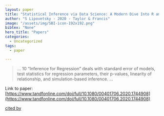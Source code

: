 ```yaml
---
layout: paper
title: "Statistical Inference via Data Science: A Modern Dive Into R and the Tidyverse: by Chester Ismay and Albert Y. Kim. Boca Raton, FL: Chapman and Hall/CRC …"
author: "S Lipovetsky - 2020 - Taylor & Francis"
image: "/assets/img/SBI-icon-192x192.png"
bibtex: "None"
hero_title: "Papers"
categories:
  - Uncategorized
tags:
  - paper

---
```

>… 10 “Inference for Regression” deals with standard error of models, test statistics for regression parameters, their p-values, linearity of relationship, and simulation-based inference. …

Link to paper: [https://www.tandfonline.com/doi/full/10.1080/00401706.2020.1744908](https://www.tandfonline.com/doi/full/10.1080/00401706.2020.1744908)

[cited by](https://scholar.google.com/scholar?cites=3253299524954694210&as_sdt=2005&sciodt=0,5&hl=en&num=20)
